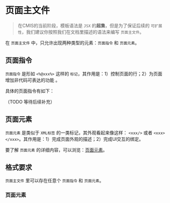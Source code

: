# 页面主文件

> 在CMIS的当前阶段，模板语法是 ```JSX``` 的**超集**，但是为了保证后续的 ```可扩展性```，我们建议你按照我们在文档里描述的语法来编写 ```页面主文件```。


在 ```页面主文件``` 中，只允许出现两种类型的元素：```页面指令``` 和 ```页面元素```。

## 页面指令

```页面指令``` 是形如 ```<%@xxx%>``` 这样的 ```标记```，其作用是：1）控制页面的行；2）为页面增加非代码可表达的功能 。

具体的页面指令有如下：

（TODO 等待后续补充）


## 页面元素

```页面元素``` 是类似于 ```XML标签``` 的一类标记，其外观看起来像这样： ```<xxx/>``` 或者 ```<xxx></xxx>```。其作用是：1）完成页面外观的描述；2）完成UI交互的绑定。

要了解 ```页面元素``` 的详细内容，可以浏览：[页面元素](#页面元素)。

## 格式要求

```页面主文件``` 里可以存在任意个 ```页面指令``` 和 ```页面元素```。

### 页面元素
